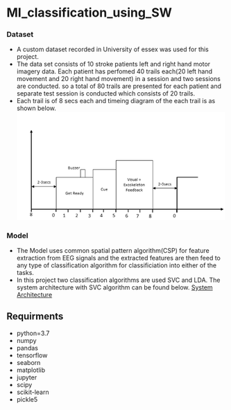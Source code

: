 # MI_classification_using_SW

### Dataset

* A custom dataset recorded in University of essex was used for this project.
* The data set consists of 10 stroke patients left and right hand motor imagery data. Each patient has perfomed 40 trails each(20 left hand movement and 20 right hand movement) in a session and two sessions are conducted. so a total of 80 trails are presented for each patient and separate test session is conducted which consists of 20 trails.
* Each trail is of 8 secs each and timeing diagram of the each trail is as shown below.
![Timing Diagram](https://github.com/naveenkumarch/MI_classification_using_SW/blob/main/Results/Trail_timing_diagram.png?raw=true)

### Model 
* The Model uses common spatial pattern algorithm(CSP) for feature extraction from EEG signals and the extracted features are then feed to any type of classification algorithm for classificiation into either of the tasks. 
* In this project two classification algorithms are used SVC and LDA. The system architecture with SVC algorithm can be found below. 
[System Architecture](https://github.com/naveenkumarch/MI_classification_using_SW/blob/main/Results/System_diagram.png?raw=true)

## Requirments
  * python=3.7
  * numpy
  * pandas
  * tensorflow
  * seaborn
  * matplotlib
  * jupyter
  * scipy
  * scikit-learn
  * pickle5
